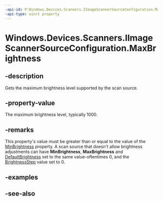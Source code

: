 ----api-id: P:Windows.Devices.Scanners.IImageScannerSourceConfiguration.MaxBrightness
-api-type: winrt property
---<!-- Property syntaxpublic int MaxBrightness { get; }--># Windows.Devices.Scanners.IImageScannerSourceConfiguration.MaxBrightness## -descriptionGets the maximum brightness level supported by the scan source.## -property-valueThe maximum brightness level, typically 1000.## -remarksThis property's value must be greater than or equal to the value of the [MinBrightness](iimagescannersourceconfiguration_minbrightness.md) property. A scan source that doesn't allow brightness adjustments can have **MinBrightness**, **MaxBrightness** and [DefaultBrightness](iimagescannersourceconfiguration_defaultbrightness.md) set to the same value-oftentimes 0, and the [BrightnessStep](iimagescannersourceconfiguration_brightnessstep.md) value set to 0.## -examples## -see-also